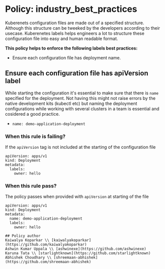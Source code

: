 # Policy: industry_best_practices
Kuberenets configuration files are made out of a specified structure. Although this structure can be tweeked by the developers according to their usecase. Kuberenetes labels helps engineers a lot to structure these configuration file into easy and human readable format.

__This policy helps to enforce the following labels best practices:__
* Ensure each configuration file has deployment name.

## Ensure each configuration file has apiVersion label
While starting the configuration it's essential to make sure that there is `name` specified for the deployment. Not having this might not raise errors by the native development kits (kubectl etc) but naming the deployment configurations while working with several clusters in a team is essential and cosidered a good practice. 
* `name: demo-application-deployment`

### When this rule is failing?
If the `apiVersion` tag is not included at the starting of the configuration file
```
apiVersion: apps/v1
kind: Deployment
metadata:
  labels:
    owner: hello
```

### When this rule pass?
The policy passes when provided with `apiVersion` at starting of the file
```
apiVersion: apps/v1
kind: Deployment
metadata:
  name: demo-application-deployment
  labels:
    owner: hello
```

```
## Policy author
Kaiwalya Koparkar \\ [kaiwalyakoparkar](https://github.com/kaiwalyakoparkar)
Ashwin Kumar Uppala \\ [ashwinexe](https://github.com/ashwinexe)
Karuna Tata \\ [starlightknown](https://github.com/starlightknown)
Abhishek Choudhary \\ [shreemaan-abhishek](https://github.com/shreemaan-abhishek)